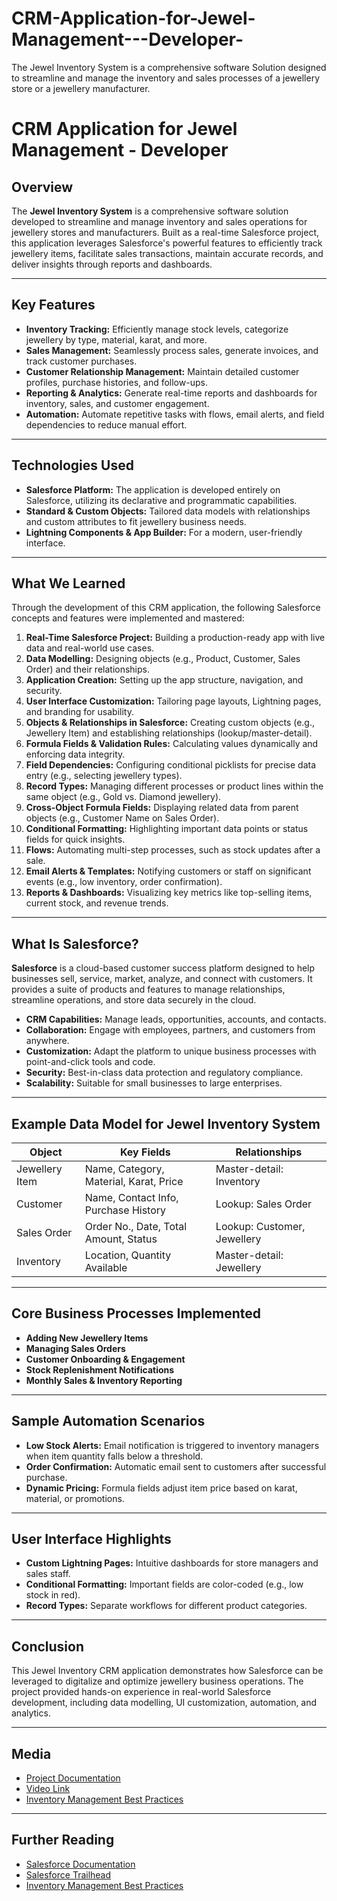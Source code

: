 # CRM-Application-for-Jewel-Management---Developer-
The Jewel Inventory System is a comprehensive software Solution designed to streamline and manage the inventory and sales processes of a jewellery store or a jewellery manufacturer.

# CRM Application for Jewel Management - Developer

## Overview

The **Jewel Inventory System** is a comprehensive software solution developed to streamline and manage inventory and sales operations for jewellery stores and manufacturers. Built as a real-time Salesforce project, this application leverages Salesforce's powerful features to efficiently track jewellery items, facilitate sales transactions, maintain accurate records, and deliver insights through reports and dashboards.

---

## Key Features

- **Inventory Tracking:** Efficiently manage stock levels, categorize jewellery by type, material, karat, and more.
- **Sales Management:** Seamlessly process sales, generate invoices, and track customer purchases.
- **Customer Relationship Management:** Maintain detailed customer profiles, purchase histories, and follow-ups.
- **Reporting & Analytics:** Generate real-time reports and dashboards for inventory, sales, and customer engagement.
- **Automation:** Automate repetitive tasks with flows, email alerts, and field dependencies to reduce manual effort.

---

## Technologies Used

- **Salesforce Platform:** The application is developed entirely on Salesforce, utilizing its declarative and programmatic capabilities.
- **Standard & Custom Objects:** Tailored data models with relationships and custom attributes to fit jewellery business needs.
- **Lightning Components & App Builder:** For a modern, user-friendly interface.

---

## What We Learned

Through the development of this CRM application, the following Salesforce concepts and features were implemented and mastered:

1. **Real-Time Salesforce Project:** Building a production-ready app with live data and real-world use cases.
2. **Data Modelling:** Designing objects (e.g., Product, Customer, Sales Order) and their relationships.
3. **Application Creation:** Setting up the app structure, navigation, and security.
4. **User Interface Customization:** Tailoring page layouts, Lightning pages, and branding for usability.
5. **Objects & Relationships in Salesforce:** Creating custom objects (e.g., Jewellery Item) and establishing relationships (lookup/master-detail).
6. **Formula Fields & Validation Rules:** Calculating values dynamically and enforcing data integrity.
7. **Field Dependencies:** Configuring conditional picklists for precise data entry (e.g., selecting jewellery types).
8. **Record Types:** Managing different processes or product lines within the same object (e.g., Gold vs. Diamond jewellery).
9. **Cross-Object Formula Fields:** Displaying related data from parent objects (e.g., Customer Name on Sales Order).
10. **Conditional Formatting:** Highlighting important data points or status fields for quick insights.
11. **Flows:** Automating multi-step processes, such as stock updates after a sale.
12. **Email Alerts & Templates:** Notifying customers or staff on significant events (e.g., low inventory, order confirmation).
13. **Reports & Dashboards:** Visualizing key metrics like top-selling items, current stock, and revenue trends.

---

## What Is Salesforce?

**Salesforce** is a cloud-based customer success platform designed to help businesses sell, service, market, analyze, and connect with customers. It provides a suite of products and features to manage relationships, streamline operations, and store data securely in the cloud.

- **CRM Capabilities:** Manage leads, opportunities, accounts, and contacts.
- **Collaboration:** Engage with employees, partners, and customers from anywhere.
- **Customization:** Adapt the platform to unique business processes with point-and-click tools and code.
- **Security:** Best-in-class data protection and regulatory compliance.
- **Scalability:** Suitable for small businesses to large enterprises.

---

## Example Data Model for Jewel Inventory System

| Object          | Key Fields                               | Relationships                |
|-----------------|------------------------------------------|------------------------------|
| Jewellery Item  | Name, Category, Material, Karat, Price   | Master-detail: Inventory     |
| Customer        | Name, Contact Info, Purchase History     | Lookup: Sales Order          |
| Sales Order     | Order No., Date, Total Amount, Status    | Lookup: Customer, Jewellery  |
| Inventory       | Location, Quantity Available             | Master-detail: Jewellery     |

---

## Core Business Processes Implemented

- **Adding New Jewellery Items**
- **Managing Sales Orders**
- **Customer Onboarding & Engagement**
- **Stock Replenishment Notifications**
- **Monthly Sales & Inventory Reporting**

---

## Sample Automation Scenarios

- **Low Stock Alerts:** Email notification is triggered to inventory managers when item quantity falls below a threshold.
- **Order Confirmation:** Automatic email sent to customers after successful purchase.
- **Dynamic Pricing:** Formula fields adjust item price based on karat, material, or promotions.

---

## User Interface Highlights

- **Custom Lightning Pages:** Intuitive dashboards for store managers and sales staff.
- **Conditional Formatting:** Important fields are color-coded (e.g., low stock in red).
- **Record Types:** Separate workflows for different product categories.

---

## Conclusion

This Jewel Inventory CRM application demonstrates how Salesforce can be leveraged to digitalize and optimize jewellery business operations. The project provided hands-on experience in real-world Salesforce development, including data modelling, UI customization, automation, and analytics.

---

## Media

- [Project Documentation](https://developer.salesforce.com/docs/)
- [Video Link](https://trailhead.salesforce.com/)
- [Inventory Management Best Practices](https://www.salesforce.com/products/platform/best-practices/)

---

## Further Reading

- [Salesforce Documentation](https://developer.salesforce.com/docs/)
- [Salesforce Trailhead](https://trailhead.salesforce.com/)
- [Inventory Management Best Practices](https://www.salesforce.com/products/platform/best-practices/)
